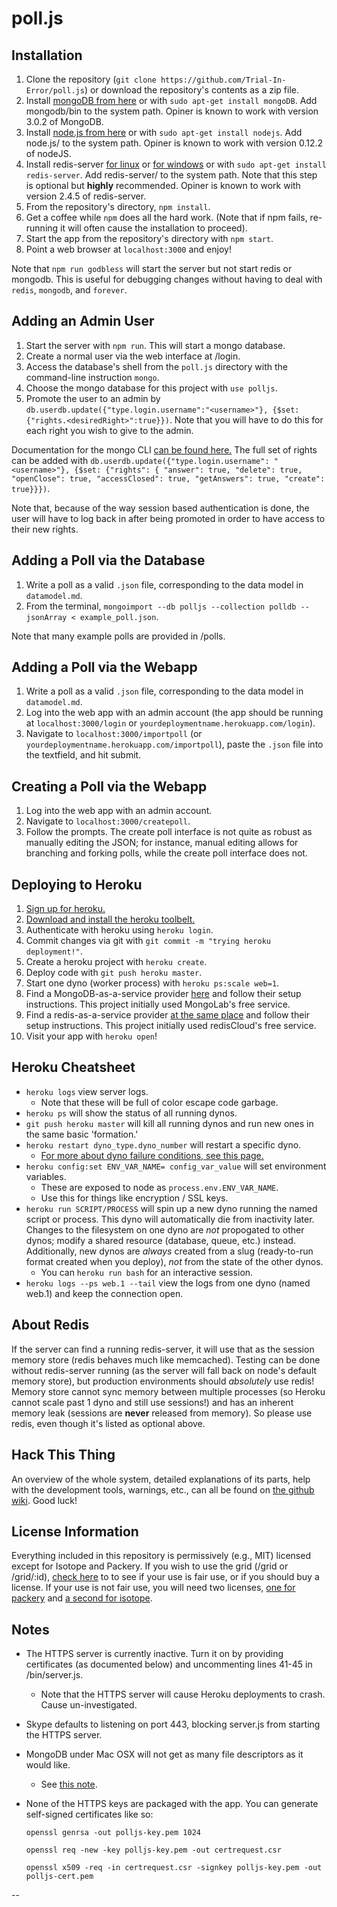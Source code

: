 poll.js
================================

Installation
---------------------------------
1. Clone the repository (`git clone https://github.com/Trial-In-Error/poll.js`) or download the repository's contents as a zip file.
2. Install [mongoDB from here](http://www.mongodb.org/downloads) or with `sudo apt-get install mongoDB`. Add mongodb/bin to the system path. Opiner is known to work with version 3.0.2 of MongoDB.
3. Install [node.js from here](http://nodejs.org/download/) or with `sudo apt-get install nodejs`. Add node.js/ to the system path. Opiner is known to work with version 0.12.2 of nodeJS.
4. Install redis-server [for linux](https://github.com/antirez/redis) or [for windows](https://github.com/dmajkic/redis/downloads) or with `sudo apt-get install redis-server`. Add redis-server/ to the system path. Note that this step is optional but **highly** recommended. Opiner is known to work with version 2.4.5 of redis-server.
5. From the repository's directory, `npm install`.
6. Get a coffee while `npm` does all the hard work. (Note that if npm fails, re-running it will often cause the installation to proceed).
7. Start the app from the repository's directory with `npm start`.
8. Point a web browser at `localhost:3000` and enjoy!

Note that `npm run godbless` will start the server but not start redis or mongodb. This is useful for debugging changes without having to deal with `redis`, `mongodb`, and `forever`.

Adding an Admin User
---------------------------------
1. Start the server with `npm run`. This will start a mongo database.
2. Create a normal user via the web interface at /login.
3. Access the database's shell from the `poll.js` directory with the command-line instruction `mongo`.
4. Choose the mongo database for this project with `use polljs`.
5. Promote the user to an admin by `db.userdb.update({"type.login.username":"<username>"}, {$set: {"rights.<desiredRight>":true}})`. Note that you will have to do this for each right you wish to give to the admin.

Documentation for the mongo CLI [can be found here.](http://docs.mongodb.org/manual/reference/mongo-shell/) The full set of rights can be added with `db.userdb.update({"type.login.username": "<username>"}, {$set: {"rights": { "answer": true, "delete": true, "openClose": true, "accessClosed": true, "getAnswers": true, "create": true}}})`.

Note that, because of the way session based authentication is done, the user will have to log back in after being promoted in order to have access to their new rights.

Adding a Poll via the Database
---------------------------------
1. Write a poll as a valid `.json` file, corresponding to the data model in `datamodel.md`.
2. From the terminal, `mongoimport --db polljs --collection polldb --jsonArray < example_poll.json`.

Note that many example polls are provided in /polls.

Adding a Poll via the Webapp
---------------------------------
1. Write a poll as a valid `.json` file, corresponding to the data model in `datamodel.md`.
2. Log into the web app with an admin account (the app should be running at `localhost:3000/login` or `yourdeploymentname.herokuapp.com/login`).
3. Navigate to `localhost:3000/importpoll` (or `yourdeploymentname.herokuapp.com/importpoll`), paste the `.json` file into the textfield, and hit submit.

Creating a Poll via the Webapp
---------------------------------
1. Log into the web app with an admin account.
2. Navigate to `localhost:3000/createpoll`.
3. Follow the prompts. The create poll interface is not quite as robust as manually editing the JSON; for instance, manual editing allows for branching and forking polls, while the create poll interface does not.

Deploying to Heroku
---------------------------------
1. [Sign up for heroku.]( https://signup.heroku.com/signup/dc)
2. [Download and install the heroku toolbelt.](https://toolbelt.heroku.com/)
3. Authenticate with heroku using `heroku login`.
4. Commit changes via git with `git commit -m "trying heroku deployment!"`.
5. Create a heroku project with `heroku create`.
6. Deploy code with `git push heroku master`.
7. Start one dyno (worker process) with `heroku ps:scale web=1`.
8. Find a MongoDB-as-a-service provider [here](https://addons.heroku.com/) and follow their setup instructions. This project initially used MongoLab's free service.
9. Find a redis-as-a-service provider [at the same place](https://addons.heroku.com/) and follow their setup instructions. This project initially used redisCloud's free service.
10. Visit your app with `heroku open`!

Heroku Cheatsheet
---------------------------------
* `heroku logs` view server logs.
	* Note that these will be full of color escape code garbage.
* `heroku ps` will show the status of all running dynos.
* `git push heroku master` will kill all running dynos and run new ones in the same basic 'formation.'
* `heroku restart dyno_type.dyno_number` will restart a specific dyno.
	* [For more about dyno failure conditions, see this page.](https://devcenter.heroku.com/articles/dynos)
* `heroku config:set ENV_VAR_NAME= config_var_value` will set environment variables.
	* These are exposed to node as `process.env.ENV_VAR_NAME`.
	* Use this for things like encryption / SSL keys.
* `heroku run SCRIPT/PROCESS` will spin up a new dyno running the named script or process. This dyno will automatically die from inactivity later. Changes to the filesystem on one dyno are *not* propogated to other dynos; modify a shared resource (database, queue, etc.) instead. Additionally, new dynos are *always* created from a slug (ready-to-run format created when you deploy), *not* from the state of the other dynos.
	* You can `heroku run bash` for an interactive session.
* `heroku logs --ps web.1 --tail` view the logs from one dyno (named web.1) and keep the connection open.

About Redis
---------------------------------
If the server can find a running redis-server, it will use that as the session memory store (redis behaves much like memcached). Testing can be done without redis-server running (as the server will fall back on node's default memory store), but production environments should *absolutely* use redis! Memory store cannot sync memory between multiple processes (so Heroku cannot scale past 1 dyno and still use sessions!) and has an inherent memory leak (sessions are **never** released from memory). So please use redis, even though it's listed as optional above.

Hack This Thing
---------------------------------
An overview of the whole system, detailed explanations of its parts, help with the development tools, warnings, etc., can all be found on [the github wiki](https://github.com/Trial-In-Error/poll.js/wiki). Good luck!

License Information
---------------------------------
Everything included in this repository is permissively (e.g., MIT) licensed except for Isotope and Packery. If you wish to use the grid (/grid or /grid/:id), [check here](http://packery.metafizzy.co/license.html) to to see if your use is fair use, or if you should buy a license. If your use is not fair use, you will need two licenses, [one for packery](http://packery.metafizzy.co/license.html) and [a second for isotope](http://isotope.metafizzy.co/license.html).

Notes
---------------------------------
* The HTTPS server is currently inactive. Turn it on by providing certificates (as documented below) and uncommenting lines 41-45 in /bin/server.js.
	* Note that the HTTPS server will cause Heroku deployments to crash. Cause un-investigated.
* Skype defaults to listening on port 443, blocking server.js from starting the HTTPS server.
* MongoDB under Mac OSX will not get as many file descriptors as it would like.
	* See [this note](http://docs.mongodb.org/manual/reference/ulimit/).
* None of the HTTPS keys are packaged with the app. You can generate self-signed certificates like so:

	`openssl genrsa -out polljs-key.pem 1024`

	`openssl req -new -key polljs-key.pem -out certrequest.csr`

	`openssl x509 -req -in certrequest.csr -signkey polljs-key.pem -out polljs-cert.pem`

--
